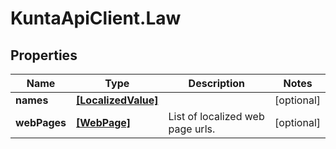 # KuntaApiClient.Law

## Properties
Name | Type | Description | Notes
------------ | ------------- | ------------- | -------------
**names** | [**[LocalizedValue]**](LocalizedValue.md) |  | [optional] 
**webPages** | [**[WebPage]**](WebPage.md) | List of localized web page urls. | [optional] 


